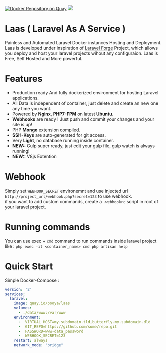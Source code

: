 [![Docker Repository on Quay](https://quay.io/repository/pooya/laas/status "Docker Repository on Quay")](https://quay.io/repository/pooya/laas)
[![](https://badge.imagelayers.io/pooya/laas:latest.svg)](https://imagelayers.io/?images=pooya/laas:latest 'Get your own badge on imagelayers.io')

# Laas ( Laravel As A Service )
Painless and Automated Laravel Docker instances Hosting and Deployment.   
Laas is developed under inspiration of [Laravel Forge](https://forge.laravel.com) Project, which allows you deploy and host your laravel projects wihout any configuraion. Laas is Free, Self Hosted and More powerful.
  
# Features
- Production ready And fully dockerized environment for hosting Laravel applications.
- All Data is independent of container, just delete and create an new one any time you want.
- Powered by **Nginx**, **PHP7-FPM** on latest **Ubuntu**.
- **Webhooks** are ready ! Just push and commit your changes and your site is up!
- PHP **Mongo** extension compiled.
- **SSH-Keys** are auto-generated for git access.
- Very **Light**, no database running inside container.
- **NEW::** Gulp super ready, just edit your gulp file, gulp watch is always running!
- **NEW::** V8js Extention 

# Webhook

Simply set `WEBHOOK_SECRET` environemnt and use injected url `http://project_url/webhook.php?secret=123` to use webhook.   
if you want to add custom commands, create a `.webhookrc` script in root of your laravel project.  

# Running commands

You can use exec + `cmd` command to run commands inside laravel project like :
``` php exec -it <container_name> cmd php artisan help ```

# Quick Start

Simple Docker-Compose :

```yaml
version: '2'
services:
  laravel:
    image: quay.io/pooya/laas
    volumes:
      - ./data/www:/var/www
    environment:
      -  VIRTUAL_HOST=my.subdomain.tld,butterfly.my.subdomain.dld
      -  GIT_REPO=https://github.com/some/repo.git
      -  PASSWORD=www-data_password
      -  WEBHOOK_SECRET=123
    restart: always
    network_mode: "bridge"
```

